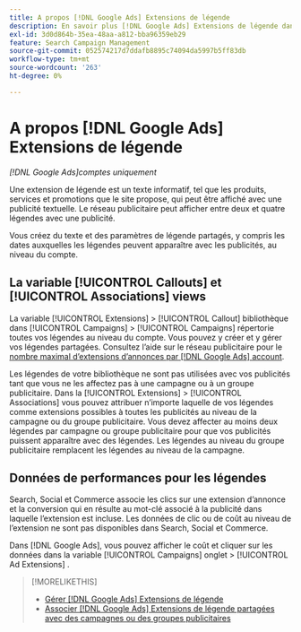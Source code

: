 ```yaml
---
title: A propos [!DNL Google Ads] Extensions de légende
description: En savoir plus [!DNL Google Ads] Extensions de légende dans Search, Social et Commerce.
exl-id: 3d0d864b-35ea-48aa-a812-bba96359eb29
feature: Search Campaign Management
source-git-commit: 052574217d7ddafb8895c74094da5997b5ff83db
workflow-type: tm+mt
source-wordcount: '263'
ht-degree: 0%

---
```


# A propos [!DNL Google Ads] Extensions de légende

*[!DNL Google Ads]comptes uniquement*

Une extension de légende est un texte informatif, tel que les produits, services et promotions que le site propose, qui peut être affiché avec une publicité textuelle. Le réseau publicitaire peut afficher entre deux et quatre légendes avec une publicité.

Vous créez du texte et des paramètres de légende partagés, y compris les dates auxquelles les légendes peuvent apparaître avec les publicités, au niveau du compte.

## La variable [!UICONTROL Callouts] et [!UICONTROL Associations] views

La variable [!UICONTROL Extensions] > [!UICONTROL Callout] bibliothèque dans [!UICONTROL Campaigns] > [!UICONTROL Campaigns] répertorie toutes vos légendes au niveau du compte. Vous pouvez y créer et y gérer vos légendes partagées. Consultez l’aide sur le réseau publicitaire pour le [nombre maximal d’extensions d’annonces par [!DNL Google Ads] account](https://support.google.com/google-ads/answer/6372658?hl=en).

Les légendes de votre bibliothèque ne sont pas utilisées avec vos publicités tant que vous ne les affectez pas à une campagne ou à un groupe publicitaire. Dans la [!UICONTROL Extensions] > [!UICONTROL Associations] vous pouvez attribuer n’importe laquelle de vos légendes comme extensions possibles à toutes les publicités au niveau de la campagne ou du groupe publicitaire. Vous devez affecter au moins deux légendes par campagne ou groupe publicitaire pour que vos publicités puissent apparaître avec des légendes. Les légendes au niveau du groupe publicitaire remplacent les légendes au niveau de la campagne.

## Données de performances pour les légendes

Search, Social et Commerce associe les clics sur une extension d’annonce et la conversion qui en résulte au mot-clé associé à la publicité dans laquelle l’extension est incluse. Les données de clic ou de coût au niveau de l’extension ne sont pas disponibles dans Search, Social et Commerce.

Dans [!DNL Google Ads], vous pouvez afficher le coût et cliquer sur les données dans la variable [!UICONTROL Campaigns] onglet > [!UICONTROL Ad Extensions] .

>[!MORELIKETHIS]
>
>* [Gérer [!DNL Google Ads] Extensions de légende](callout-extension-manage.md)
>* [Associer [!DNL Google Ads] Extensions de légende partagées avec des campagnes ou des groupes publicitaires](callout-extension-associate.md)
